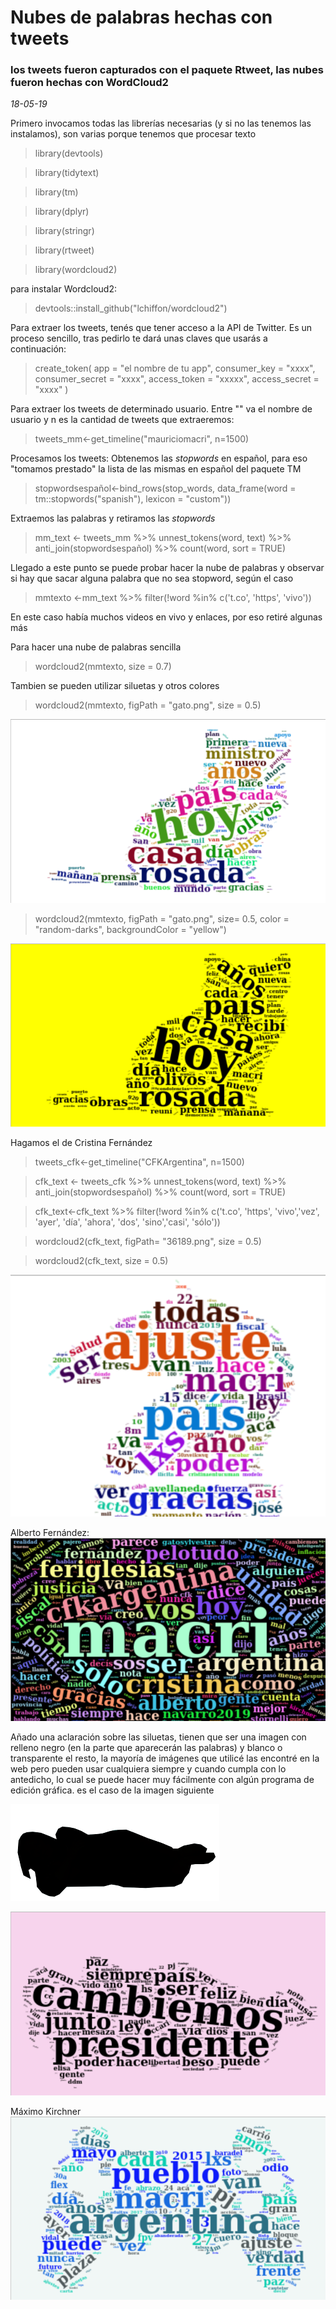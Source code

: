 # Nubes de palabras hechas con tweets
### los tweets fueron capturados con el paquete Rtweet, las nubes fueron hechas con WordCloud2
*18-05-19*

Primero invocamos todas las librerías necesarias (y si no las tenemos las instalamos), son varias porque tenemos que procesar texto
>library(devtools)

>library(tidytext)

>library(tm)

>library(dplyr)

>library(stringr)

>library(rtweet)

>library(wordcloud2)

para instalar Wordcloud2:


>devtools::install_github("lchiffon/wordcloud2")


Para extraer los tweets, tenés que tener acceso a la API de Twitter. Es un proceso sencillo, tras pedirlo te dará unas claves que usarás a continuación:
>create_token(
  app = "el nombre de tu app",
  consumer_key = "xxxx",
  consumer_secret = "xxxx",
  access_token = "xxxxx",
  access_secret = "xxxx"
)

Para extraer los tweets de determinado usuario. Entre "" va el nombre de usuario y n es la cantidad de tweets que extraeremos:
>tweets_mm<-get_timeline("mauriciomacri", n=1500)


Procesamos los tweets: 
 Obtenemos las *stopwords* en español, para eso "tomamos prestado" la lista de las mismas en español del paquete TM 
>stopwordsespañol<-bind_rows(stop_words,
                            data_frame(word = tm::stopwords("spanish"),
                            lexicon = "custom"))

Extraemos las palabras y retiramos las *stopwords*
>mm_text <- tweets_mm %>% 
  unnest_tokens(word, text) %>%
  anti_join(stopwordsespañol) %>%
  count(word, sort = TRUE)
 
Llegado a este punto se puede probar hacer la nube de palabras y observar si hay que sacar alguna palabra que no sea stopword, según el caso
>mmtexto <-mm_text %>%
  filter(!word %in% c('t.co', 'https', 'vivo'))

En este caso había muchos videos en vivo y enlaces, por eso retiré algunas más

Para hacer una nube de palabras sencilla
>wordcloud2(mmtexto, size = 0.7)

Tambien se pueden utilizar siluetas y otros colores 
>wordcloud2(mmtexto, figPath = "gato.png", size = 0.5)

![MM](nubemmcolores.png)

>wordcloud2(mmtexto, figPath = "gato.png", size= 0.5, color = "random-darks", backgroundColor = "yellow")

![MM2](mmfondoamarillo.png)

Hagamos el de Cristina Fernández
>tweets_cfk<-get_timeline("CFKArgentina", n=1500)

>cfk_text <- tweets_cfk %>% 
  unnest_tokens(word, text) %>%
  anti_join(stopwordsespañol) %>%
  count(word, sort = TRUE)

 >cfk_text<-cfk_text %>%
  filter(!word %in% c('t.co', 'https', 'vivo','vez', 'ayer', 'día', 'ahora', 'dos', 'sino','casi', 'sólo'))

>wordcloud2(cfk_text, figPath= "36189.png", size = 0.5)

>wordcloud2(cfk_text, size = 0.5)

![CFK](CFK-silueta.png)

Alberto Fernández:
![AF](albertofernandeztw.png)

Añado una aclaración sobre las siluetas, tienen que ser una imagen con relleno negro (en la parte que aparecerán las palabras) y blanco o transparente el resto, la mayoría de imágenes que utilicé las encontré en la web pero pueden usar cualquiera siempre y cuando cumpla con lo antedicho, lo cual se puede hacer muy fácilmente con algún programa de edición gráfica. es el caso de la imagen siguiente

![LilitaBN](lilita1111.png)

![Lilitawordcloud](nubelilita.png)

Máximo Kirchner
![Maximo](nubejoystickMK.png)


